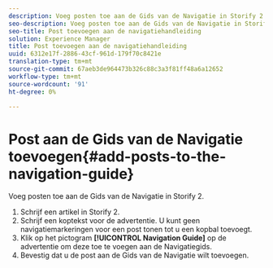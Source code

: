 ```yaml
---
description: Voeg posten toe aan de Gids van de Navigatie in Storify 2.
seo-description: Voeg posten toe aan de Gids van de Navigatie in Storify 2.
seo-title: Post toevoegen aan de navigatiehandleiding
solution: Experience Manager
title: Post toevoegen aan de navigatiehandleiding
uuid: 6312e17f-2886-43cf-961d-179f70c8421e
translation-type: tm+mt
source-git-commit: 67aeb3de964473b326c88c3a3f81ff48a6a12652
workflow-type: tm+mt
source-wordcount: '91'
ht-degree: 0%

---
```



# Post aan de Gids van de Navigatie toevoegen{#add-posts-to-the-navigation-guide}

Voeg posten toe aan de Gids van de Navigatie in Storify 2.

1. Schrijf een artikel in Storify 2.
1. Schrijf een koptekst voor de advertentie. U kunt geen navigatiemarkeringen voor een post tonen tot u een kopbal toevoegt.
1. Klik op het pictogram **[!UICONTROL Navigation Guide]** op de advertentie om deze toe te voegen aan de Navigatiegids.
1. Bevestig dat u de post aan de Gids van de Navigatie wilt toevoegen.
